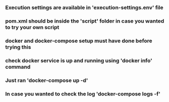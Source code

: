 ### Execution settings are available in 'execution-settings.env' file

### pom.xml should be inside the 'script' folder in case you wanted to try your own script

### docker and docker-compose setup must have done before trying this

### check docker service is up and running using 'docker info' command

### Just ran 'docker-compose up -d'

### In case you wanted to check the log 'docker-compose logs -f'
